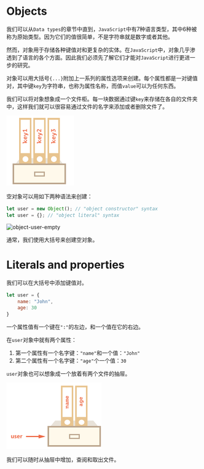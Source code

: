 # Objects
我们可以从`Data types`的章节中直到，`JavaScript`中有7种语言类型，其中6种被称为原始类型。因为它们的值很简单，不是字符串就是数字或者其他。

然而，对象用于存储各种键值对和更复杂的实体。在`JavaScript`中，对象几乎渗透到了语言的各个方面。因此我们必须先了解它们才能对`JavaScript`进行更进一步的研究。

对象可以用大括号`{...}`附加上一系列的属性选项来创建。每个属性都是一对键值对，其中键`key`为字符串，也称为属性名称，而值`value`可以为任何东西。

我们可以将对象想象成一个文件柜。每一块数据通过键`key`来存储在各自的文件夹中，这样我们就可以很容易通过文件的名字来添加或者删除文件了。

![object](image/object.png)

空对象可以用如下两种语法来创建：

```js
let user = new Object(); // "object constructor" syntax
let user = {}; // "object literal" syntax
````

![object-user-empty](image/object-user-empty.png)

通常，我们使用大括号来创建空对象。

# Literals and properties
我们可以在大括号中添加键值对。

```js
let user = {
    name: "John",
    age: 30
}
```

一个属性值有一个键在`":"`的左边，和一个值在它的右边。

在`user`对象中就有两个属性：

1. 第一个属性有一个名字键：`"name"`和一个值：`"John"`
2. 第二个属性有一个名字键：`"age"`个一个值：`30`

`user`对象也可以想象成一个放着有两个文件的抽屉。

![object-user](image/object-user.png)

我们可以随时从抽屉中增加，查阅和取出文件。